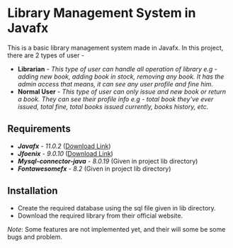 
# Library Management System in Javafx

This is a basic library management system made in Javafx.
In this project, there are 2 types of user -
- **Librarian** - *This type of user can handle all operation of library e.g - adding new book, adding book in stock, removing any book. It has the admin access that means, it can see any user profile and fine him.*
- **Normal User** - *This type of user can only issue and new book or return a book. They can see their profile info e.g - total book they've ever issued, total fine, total books issued currently, books history, etc.*

## Requirements

- ***Javafx*** - *11.0.2*  ([Download Link](https://gluonhq.com/products/javafx/))
- ***Jfoenix*** - *9.0.10* ([Download Link](https://github.com/sshahine/JFoenix))
- ***Mysql-connector-java*** - *8.0.19* (Given in project lib directory)
- ***Fontawesomefx*** - *8.2* (Given in project lib directory)


## Installation

- Create the required database using the sql file given in lib directory.
- Download the required library from their official website.

*Note*: Some features are not implemented yet, and their will some be some bugs and problem.
